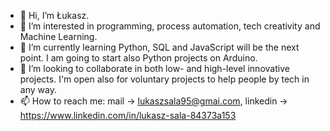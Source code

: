 - 👋 Hi, I’m Łukasz.
- 👀 I’m interested in programming, process automation, tech creativity and Machine Learning.
- 🌱 I’m currently learning Python, SQL and JavaScript will be the next point. I am going to start also Python projects on Arduino.
- 💞️ I’m looking to collaborate in both low- and high-level innovative projects. I'm open also for voluntary projects to help people by tech in any way.  
- 📫 How to reach me: mail -> lukaszsala95@gmai.com,
                    linkedin -> https://www.linkedin.com/in/lukasz-sala-84373a153

<!---
cptlukass/cptlukass is a ✨ special ✨ repository because its `README.md` (this file) appears on your GitHub profile.
You can click the Preview link to take a look at your changes.
--->
